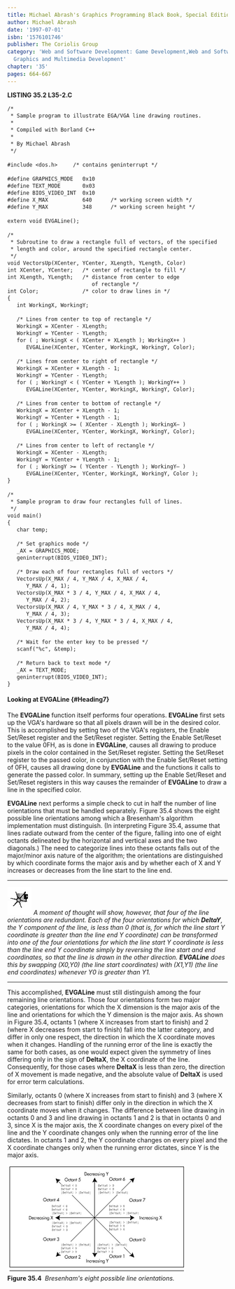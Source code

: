 ```yaml
---
title: Michael Abrash's Graphics Programming Black Book, Special Edition
author: Michael Abrash
date: '1997-07-01'
isbn: '1576101746'
publisher: The Coriolis Group
category: 'Web and Software Development: Game Development,Web and Software Development:
  Graphics and Multimedia Development'
chapter: '35'
pages: 664-667
---
```


**LISTING 35.2 L35-2.C**

    /*
     * Sample program to illustrate EGA/VGA line drawing routines.
     *
     * Compiled with Borland C++
     *
     * By Michael Abrash
     */

    #include <dos.h>     /* contains geninterrupt */

    #define GRAPHICS_MODE   0x10
    #define TEXT_MODE       0x03
    #define BIOS_VIDEO_INT  0x10
    #define X_MAX           640      /* working screen width */
    #define Y_MAX           348      /* working screen height */

    extern void EVGALine();

    /*
     * Subroutine to draw a rectangle full of vectors, of the specified
     * length and color, around the specified rectangle center.
     */
    void VectorsUp(XCenter, YCenter, XLength, YLength, Color)
    int XCenter, YCenter;   /* center of rectangle to fill */
    int XLength, YLength;   /* distance from center to edge
                               of rectangle */
    int Color;              /* color to draw lines in */
    {
       int WorkingX, WorkingY;

       /* Lines from center to top of rectangle */
       WorkingX = XCenter - XLength;
       WorkingY = YCenter - YLength;
       for ( ; WorkingX < ( XCenter + XLength ); WorkingX++ )
          EVGALine(XCenter, YCenter, WorkingX, WorkingY, Color);

       /* Lines from center to right of rectangle */
       WorkingX = XCenter + XLength - 1;
       WorkingY = YCenter - YLength;
       for ( ; WorkingY < ( YCenter + YLength ); WorkingY++ )
          EVGALine(XCenter, YCenter, WorkingX, WorkingY, Color);

       /* Lines from center to bottom of rectangle */
       WorkingX = XCenter + XLength - 1;
       WorkingY = YCenter + YLength - 1;
       for ( ; WorkingX >= ( XCenter - XLength ); WorkingX— )
          EVGALine(XCenter, YCenter, WorkingX, WorkingY, Color);

       /* Lines from center to left of rectangle */
       WorkingX = XCenter - XLength;
       WorkingY = YCenter + YLength - 1;
       for ( ; WorkingY >= ( YCenter - YLength ); WorkingY— )
          EVGALine(XCenter, YCenter, WorkingX, WorkingY, Color );
    }

    /*
     * Sample program to draw four rectangles full of lines.
     */
    void main()
    {
       char temp;

       /* Set graphics mode */
       _AX = GRAPHICS_MODE;
       geninterrupt(BIOS_VIDEO_INT);

       /* Draw each of four rectangles full of vectors */
       VectorsUp(X_MAX / 4, Y_MAX / 4, X_MAX / 4,
          Y_MAX / 4, 1);
       VectorsUp(X_MAX * 3 / 4, Y_MAX / 4, X_MAX / 4,
          Y_MAX / 4, 2);
       VectorsUp(X_MAX / 4, Y_MAX * 3 / 4, X_MAX / 4,
          Y_MAX / 4, 3);
       VectorsUp(X_MAX * 3 / 4, Y_MAX * 3 / 4, X_MAX / 4,
          Y_MAX / 4, 4);

       /* Wait for the enter key to be pressed */
       scanf("%c", &temp);

       /* Return back to text mode */
       _AX = TEXT_MODE;
       geninterrupt(BIOS_VIDEO_INT);
    }

#### Looking at EVGALine {#Heading7}

The **EVGALine** function itself performs four operations. **EVGALine**
first sets up the VGA's hardware so that all pixels drawn will be in the
desired color. This is accomplished by setting two of the VGA's
registers, the Enable Set/Reset register and the Set/Reset register.
Setting the Enable Set/Reset to the value 0FH, as is done in
**EVGALine**, causes all drawing to produce pixels in the color
contained in the Set/Reset register. Setting the Set/Reset register to
the passed color, in conjunction with the Enable Set/Reset setting of
0FH, causes all drawing done by **EVGALine** and the functions it calls
to generate the passed color. In summary, setting up the Enable
Set/Reset and Set/Reset registers in this way causes the remainder of
**EVGALine** to draw a line in the specified color.

**EVGALine** next performs a simple check to cut in half the number of
line orientations that must be handled separately. Figure 35.4 shows the
eight possible line orientations among which a Bresenham's algorithm
implementation must distinguish. (In interpreting Figure 35.4, assume
that lines radiate outward from the center of the figure, falling into
one of eight octants delineated by the horizontal and vertical axes and
the two diagonals.) The need to categorize lines into these octants
falls out of the major/minor axis nature of the algorithm; the
orientations are distinguished by which coordinate forms the major axis
and by whether each of X and Y increases or decreases from the line
start to the line end.

  ------------------- ------------------------------------------------------------------------------------------------------------------------------------------------------------------------------------------------------------------------------------------------------------------------------------------------------------------------------------------------------------------------------------------------------------------------------------------------------------------------------------------------------------------------------------------------------------------------------------------------------------------------------------------------------------------------------------
  ![](images/i.jpg)   *A moment of thought will show, however, that four of the line orientations are redundant. Each of the four orientations for which **DeltaY**, the Y component of the line, is less than 0 (that is, for which the line start Y coordinate is greater than the line end Y coordinate) can be transformed into one of the four orientations for which the line start Y coordinate is less than the line end Y coordinate simply by reversing the line start and end coordinates, so that the line is drawn in the other direction. **EVGALine** does this by swapping (X0,Y0) (the line start coordinates) with (X1,Y1) (the line end coordinates) whenever Y0 is greater than Y1.*
  ------------------- ------------------------------------------------------------------------------------------------------------------------------------------------------------------------------------------------------------------------------------------------------------------------------------------------------------------------------------------------------------------------------------------------------------------------------------------------------------------------------------------------------------------------------------------------------------------------------------------------------------------------------------------------------------------------------------

This accomplished, **EVGALine** must still distinguish among the four
remaining line orientations. Those four orientations form two major
categories, orientations for which the X dimension is the major axis of
the line and orientations for which the Y dimension is the major axis.
As shown in Figure 35.4, octants 1 (where X increases from start to
finish) and 2 (where X decreases from start to finish) fall into the
latter category, and differ in only one respect, the direction in which
the X coordinate moves when it changes. Handling of the running error of
the line is exactly the same for both cases, as one would expect given
the symmetry of lines differing only in the sign of **DeltaX**, the X
coordinate of the line. Consequently, for those cases where **DeltaX**
is less than zero, the direction of X movement is made negative, and the
absolute value of **DeltaX** is used for error term calculations.

Similarly, octants 0 (where X increases from start to finish) and 3
(where X decreases from start to finish) differ only in the direction in
which the X coordinate moves when it changes. The difference between
line drawing in octants 0 and 3 and line drawing in octants 1 and 2 is
that in octants 0 and 3, since X is the major axis, the X coordinate
changes on every pixel of the line and the Y coordinate changes only
when the running error of the line dictates. In octants 1 and 2, the Y
coordinate changes on every pixel and the X coordinate changes only when
the running error dictates, since Y is the major axis.

![](images/35-04.jpg)\
 **Figure 35.4**  *Bresenham's eight possible line orientations.*
